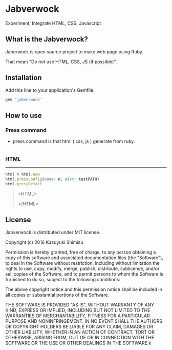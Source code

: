 # Jabverwock
Experiment; Integrate HTML, CSS, Javascript

## What is the Jabverwock?
Jaberwock is open source project to make web page using Ruby.

That mean "Do not use HTML, CSS, JS (if possible)".


## Installation

Add this line to your application's Gemfile:

```ruby
gem 'jabverwock'
```

## How to use

### Press command

- press command is that html ( css, js ) generate from ruby.


```ruby


```

### HTML
---
 ```ruby
 html = html.new
 html.pressConfig(name: n, dist: testPATH)
 html.pressDefalt
 ```
> \<HTML>
> 
> \</HTML>



## License
Jabverwock is distributed under MIT license.

Copyright (c) 2016 Kazuyuki Shimizu

Permission is hereby granted, free of charge, to any person obtaining a copy of this software and associated documentation files (the "Software"), to deal in the Software without restriction, including without limitation the rights to use, copy, modify, merge, publish, distribute, sublicense, and/or sell copies of the Software, and to permit persons to whom the Software is furnished to do so, subject to the following conditions:

The above copyright notice and this permission notice shall be included in all copies or substantial portions of the Software.

THE SOFTWARE IS PROVIDED "AS IS", WITHOUT WARRANTY OF ANY KIND, EXPRESS OR IMPLIED, INCLUDING BUT NOT LIMITED TO THE WARRANTIES OF MERCHANTABILITY, FITNESS FOR A PARTICULAR PURPOSE AND NONINFRINGEMENT. IN NO EVENT SHALL THE AUTHORS OR COPYRIGHT HOLDERS BE LIABLE FOR ANY CLAIM, DAMAGES OR OTHER LIABILITY, WHETHER IN AN ACTION OF CONTRACT, TORT OR OTHERWISE, ARISING FROM, OUT OF OR IN CONNECTION WITH THE SOFTWARE OR THE USE OR OTHER DEALINGS IN THE SOFTWARE.k
